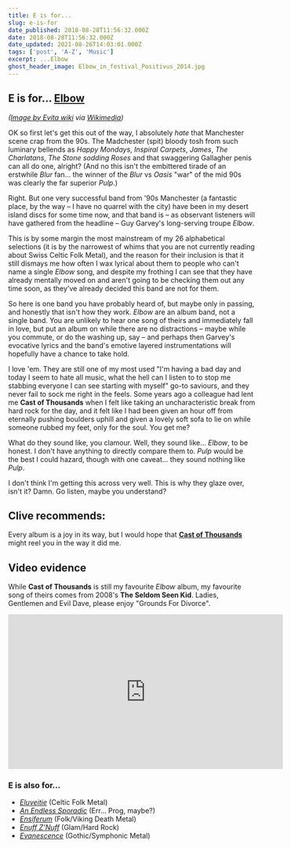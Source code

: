 ```yaml
---
title: E is for...
slug: e-is-for
date_published: 2018-08-28T11:56:32.000Z
date: 2018-08-28T11:56:32.000Z
date_updated: 2021-08-26T14:03:01.000Z
tags: ['post', 'A-Z', 'Music']
excerpt: ...Elbow
ghost_header_image: Elbow_in_festival_Positivus_2014.jpg
---
```


## E is for… [Elbow](https://elbow.co.uk/)

*([Image by Evita wiki](https://commons.wikimedia.org/wiki/User:Evita_wiki) via [Wikimedia](https://commons.wikimedia.org/wiki/File:Elbow_in_festival_Positivus_2014.jpg))*

OK so first let's get this out of the way, I absolutely *hate* that Manchester scene crap from the 90s. The Madchester (spit) bloody tosh from such luminary bellends as *Happy Mondays*, *Inspiral Carpets*, *James*, *The Charlatans*, *The Stone sodding Roses* and that swaggering Gallagher penis can all do one, alright? (And no this isn't the embittered tirade of an erstwhile *Blur* fan… the winner of the *Blur* vs *Oasis* "war" of the mid 90s was clearly the far superior *Pulp*.)

Right. But one very successful band from '90s Manchester (a fantastic place, by the way – I have no quarrel with the city) have been in my desert island discs for some time now, and that band is – as observant listeners will have gathered from the headline – Guy Garvey's long-serving troupe *Elbow*.

This is by some margin the most mainstream of my 26 alphabetical selections (it is by the narrowest of whims that you are not currently reading about Swiss Celtic Folk Metal), and the reason for their inclusion is that it still dismays me how often I wax lyrical about them to people who can't name a single *Elbow* song, and despite my frothing I can see that they have already mentally moved on and aren't going to be checking them out any time soon, as they've already decided this band are not for them.

So here is one band you have probably heard of, but maybe only in passing, and honestly that isn't how they work. *Elbow* are an album band, not a single band. You are unlikely to hear one song of theirs and immediately fall in love, but put an album on while there are no distractions – maybe while you commute, or do the washing up, say – and perhaps then Garvey's evocative lyrics and the band's emotive layered instrumentations will hopefully have a chance to take hold.

I love 'em. They are still one of my most used "I'm having a bad day and today I seem to hate all music, what the hell can I listen to to stop me stabbing everyone I can see starting with myself" go-to saviours, and they never fail to sock me right in the feels. Some years ago a colleague had lent me **Cast of Thousands** when I felt like taking an uncharacteristic break from hard rock for the day, and it felt like I had been given an hour off from eternally pushing boulders uphill and given a lovely soft sofa to lie on while someone rubbed my feet, only for the soul. You get me?

What do they sound like, you clamour. Well, they sound like… *Elbow*, to be honest. I don't have anything to directly compare them to. *Pulp* would be the best I could hazard, though with one caveat… they sound nothing like *Pulp*.

I don't think I'm getting this across very well. This is why they glaze over, isn't it? Damn. Go listen, maybe you understand?

## Clive recommends:

Every album is a joy in its way, but I would hope that [**Cast of Thousands**](https://smile.amazon.co.uk/Cast-Thousands-Elbow/dp/B0029EGI0Q) might reel you in the way it did me.

## Video evidence

While **Cast of Thousands** is still my favourite *Elbow* album, my favourite song of theirs comes from 2008's **The Seldom Seen Kid**. Ladies, Gentlemen and Evil Dave, please enjoy "Grounds For Divorce".

<iframe width="560" height="315" src="https://www.youtube.com/embed/jxczVhG0os8" title="YouTube video player" frameborder="0" allow="accelerometer; autoplay; clipboard-write; encrypted-media; gyroscope; picture-in-picture; web-share" allowfullscreen></iframe>

### E is also for…

- *[Eluveitie](https://en.wikipedia.org/wiki/Eluveitie)* (Celtic Folk Metal)
- *[An Endless Sporadic](http://www.anendlesssporadic.com/)* (Err… Prog, maybe?)
- *[Ensiferum](https://en.wikipedia.org/wiki/Ensiferum)* (Folk/Viking Death Metal)
- *[Enuff Z'Nuff](https://en.wikipedia.org/wiki/Enuff_Z%27Nuff)* (Glam/Hard Rock)
- *[Evanescence](https://en.wikipedia.org/wiki/Evanescence)* (Gothic/Symphonic Metal)
